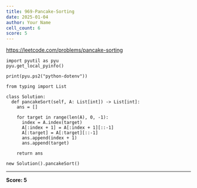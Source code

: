 ```yaml
---
title: 969-Pancake-Sorting
date: 2025-01-04
author: Your Name
cell_count: 6
score: 5
---
```


https://leetcode.com/problems/pancake-sorting


```
import pyutil as pyu
pyu.get_local_pyinfo()
```


```
print(pyu.ps2("python-dotenv"))
```


```
from typing import List
```


```
class Solution:
  def pancakeSort(self, A: List[int]) -> List[int]:
    ans = []

    for target in range(len(A), 0, -1):
      index = A.index(target)
      A[:index + 1] = A[:index + 1][::-1]
      A[:target] = A[:target][::-1]
      ans.append(index + 1)
      ans.append(target)

    return ans
```


```
new Solution().pancakeSort()
```


---
**Score: 5**